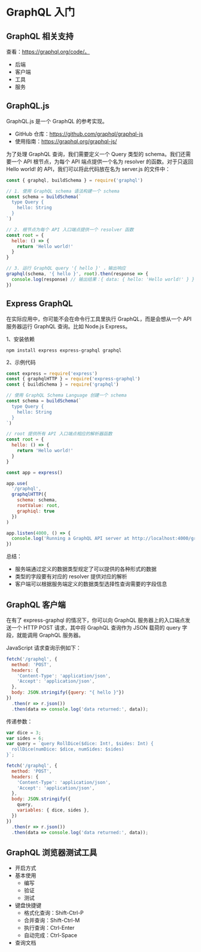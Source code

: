 # GraphQL 入门
## GraphQL 相关支持
查看：https://graphql.org/code/。
- 后端
- 客户端
- 工具
- 服务
## GraphQL.js
GraphQL.js 是一个 GraphQL 的参考实现。
- GitHub 仓库：https://github.com/graphql/graphql-js
- 使用指南：https://graphql.org/graphql-js/

为了处理 GraphQL 查询，我们需要定义一个 Query 类型的 schema。我们还需要一个 API 根节点，为每个 API 端点提供一个名为 resolver 的函数。对于只返回 Hello world! 的 API，我们可以将此代码放在名为 server.js 的文件中：
```js
const { graphql, buildSchema } = require('graphql')

// 1. 使用 GraphQL schema 语法构建一个 schema
const schema = buildSchema(`
  type Query {
    hello: String
  }
`)

// 2. 根节点为每个 API 入口端点提供一个 resolver 函数
const root = {
  hello: () => {
    return 'Hello world!'
  }
}

// 3. 运行 GraphQL query '{ hello }' ，输出响应
graphql(schema, '{ hello }', root).then(response => {
  console.log(response) // 输出结果：{ data: { hello: 'Hello world!' } }
})
```
## Express GraphQL
在实际应用中，你可能不会在命令行工具里执行 GraphQL，而是会想从一个 API 服务器运行 GraphQL 查询。比如 Node.js Express。

1、安装依赖
```Shell
npm install express express-graphql graphql
```
2、示例代码
```js
const express = require('express')
const { graphqlHTTP } = require('express-graphql')
const { buildSchema } = require('graphql')

// 使用 GraphQL Schema Language 创建一个 schema
const schema = buildSchema(`
  type Query {
    hello: String
  }
`)

// root 提供所有 API 入口端点相应的解析器函数
const root = {
  hello: () => {
    return 'Hello world!'
  }
}

const app = express()

app.use(
  '/graphql',
  graphqlHTTP({
    schema: schema,
    rootValue: root,
    graphiql: true
  })
)

app.listen(4000, () => {
  console.log('Running a GraphQL API server at http://localhost:4000/graphql')
})

```

总结：
- 服务端通过定义的数据类型规定了可以提供的各种形式的数据
- 类型的字段要有对应的 resolver 提供对应的解析
- 客户端可以根据服务端定义的数据类型选择性查询需要的字段信息
## GraphQL 客户端
在有了 express-graphql 的情况下，你可以向 GraphQL 服务器上的入口端点发送一个 HTTP POST 请求，其中将 GraphQL 查询作为 JSON 载荷的 query 字段，就能调用 GraphQL 服务器。

JavaScript 请求查询示例如下：
```JavaScript
fetch('/graphql', {
  method: 'POST',
  headers: {
    'Content-Type': 'application/json',
    'Accept': 'application/json',
  },
  body: JSON.stringify({query: "{ hello }"})
})
  .then(r => r.json())
  .then(data => console.log('data returned:', data));
```
传递参数：
```JavaScript
var dice = 3;
var sides = 6;
var query = `query RollDice($dice: Int!, $sides: Int) {
  rollDice(numDice: $dice, numSides: $sides)
}`;

fetch('/graphql', {
  method: 'POST',
  headers: {
    'Content-Type': 'application/json',
    'Accept': 'application/json',
  },
  body: JSON.stringify({
    query,
    variables: { dice, sides },
  })
})
  .then(r => r.json())
  .then(data => console.log('data returned:', data));
```
## GraphQL 浏览器测试工具
- 开启方式
- 基本使用
    - 编写
    - 验证
    - 测试
- 键盘快捷键
    - 格式化查询：Shift-Ctrl-P
    - 合并查询：Shift-Ctrl-M
    - 执行查询：Ctrl-Enter
    - 自动完成：Ctrl-Space
- 查询文档
